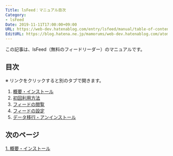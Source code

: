 ```yaml
---
Title: lsFeed：マニュアル目次
Category:
- lsFeed
Date: 2019-11-11T17:00:00+09:00
URL: https://web-dev.hatenablog.com/entry/lsfeed/manual/table-of-contents
EditURL: https://blog.hatena.ne.jp/mamorums/web-dev.hatenablog.com/atom/entry/26006613464973575
---
```


この記事は、lsFeed（無料のフィードリーダー）のマニュアルです。


## 目次
※ リンクをクリックすると別のタブで開きます。

1. <a target="_blank" href="/entry/lsfeed/manual/overview-install">概要・インストール</a>
2. <a target="_blank" href="/entry/lsfeed/manual/first-time">初回利用方法</a>
3. <a target="_blank" href="/entry/lsfeed/manual/reading-feeds">フィードの閲覧</a>
4. <a target="_blank" href="/entry/lsfeed/manual/setting-feeds">フィードの設定</a>
5. <a target="_blank" href="/entry/lsfeed/manual/migration-uninstall">データ移行・アンインストール</a>


## 次のページ
[1.  概要・インストール](/entry/lsfeed/manual/overview-install)
